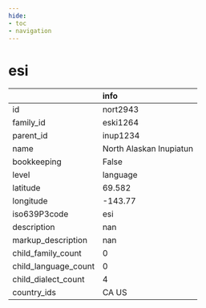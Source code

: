 ```yaml
---
hide:
- toc
- navigation
---
```

# esi
|                      | info                    |
|:---------------------|:------------------------|
| id                   | nort2943                |
| family_id            | eski1264                |
| parent_id            | inup1234                |
| name                 | North Alaskan Inupiatun |
| bookkeeping          | False                   |
| level                | language                |
| latitude             | 69.582                  |
| longitude            | -143.77                 |
| iso639P3code         | esi                     |
| description          | nan                     |
| markup_description   | nan                     |
| child_family_count   | 0                       |
| child_language_count | 0                       |
| child_dialect_count  | 4                       |
| country_ids          | CA US                   |
